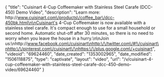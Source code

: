 {
    "title": "Cuisinart 4-Cup Coffeemaker with Stainless Steel Carafe (DCC-450) Demo Video",
    "description": "Learn more: http:\/\/www.cuisinart.com\/products\/coffee_bar\/dcc-450bk.html\n\nCuisinart's 4-Cup Coffeemaker is now available with a stainless steel carafe. It's compact enough to use for a small household or second home. Automatic shut-off after 30 minutes, so there is no need to worry when you leave the house in a hurry.\n\nJoin us:\nhttp:\/\/www.facebook.com\/cuisinart\nhttp:\/\/twitter.com\/#!\/cuisinart\nhttp:\/\/pinterest.com\/cuisinart\/\nhttps:\/\/plus.google.com\/+cuisinart",
    "videoid": "69624460",
    "date_created": "1353002965",
    "date_modified": "1506118875",
    "type": "captivate",
    "layout": "video",
    "url": "\/v\/cuisinart-4-cup-coffeemaker-with-stainless-steel-carafe-dcc-450-demo-video\/69624460"
}